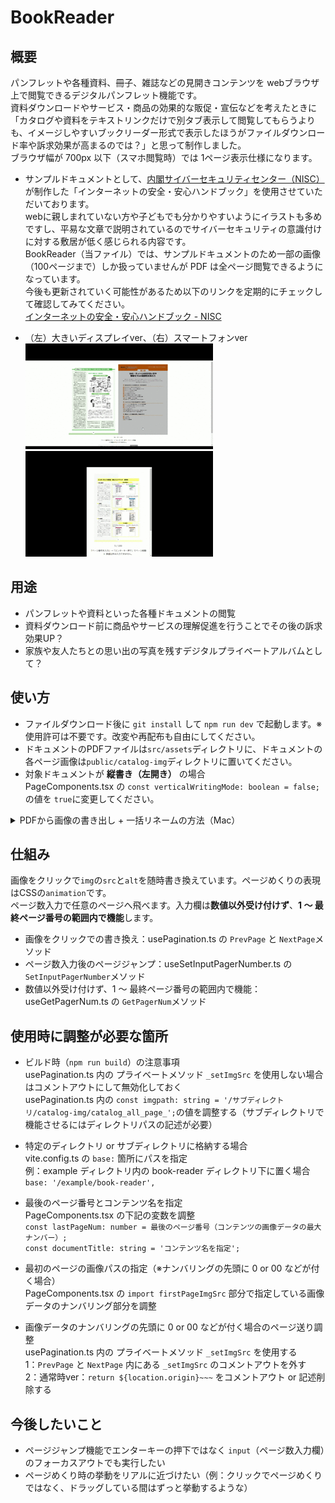 # BookReader

## 概要
パンフレットや各種資料、冊子、雑誌などの見開きコンテンツを webブラウザ上で閲覧できるデジタルパンフレット機能です。<br />資料ダウンロードやサービス・商品の効果的な販促・宣伝などを考えたときに「カタログや資料をテキストリンクだけで別タブ表示して閲覧してもらうよりも、イメージしやすいブックリーダー形式で表示したほうがファイルダウンロード率や訴求効果が高まるのでは？」と思って制作しました。<br />ブラウザ幅が 700px 以下（スマホ閲覧時）では 1ページ表示仕様になります。
- サンプルドキュメントとして、<a href="https://security-portal.nisc.go.jp/" target="_blank">内閣サイバーセキュリティセンター（NISC）</a>が制作した「インターネットの安全・安心ハンドブック」を使用させていただいております。<br />webに親しまれていない方や子どもでも分かりやすいようにイラストも多めですし、平易な文章で説明されているのでサイバーセキュリティの意識付けに対する敷居が低く感じられる内容です。<br />BookReader（当ファイル）では、サンプルドキュメントのため一部の画像（100ページまで）しか扱っていませんが PDF は全ページ閲覧できるようになっています。<br />今後も更新されていく可能性があるため以下のリンクを定期的にチェックして確認してみてください。<br />
<a href="https://security-portal.nisc.go.jp/guidance/handbook.html" target="_blank">インターネットの安全・安心ハンドブック - NISC</a>

- （左）大きいディスプレイver、（右）スマートフォンver <br />
![大きいディスプレイver](readmeimg/gif-001.gif "hero")
![スマートフォンver](readmeimg/gif-002.gif "hero")


## 用途
- パンフレットや資料といった各種ドキュメントの閲覧
- 資料ダウンロード前に商品やサービスの理解促進を行うことでその後の訴求効果UP？
- 家族や友人たちとの思い出の写真を残すデジタルプライベートアルバムとして？

## 使い方
- ファイルダウンロード後に `git install` して `npm run dev` で起動します。※ 使用許可は不要です。改変や再配布も自由にしてください。
- ドキュメントのPDFファイルは`src/assets`ディレクトリに、ドキュメントの各ページ画像は`public/catalog-img`ディレクトリに置いてください。
- 対象ドキュメントが **縦書き（左開き）** の場合<br />
PageComponents.tsx の `const verticalWritingMode: boolean = false;` の値を `true`に変更してください。

<details>
<summary>PDFから画像の書き出し + 一括リネームの方法（Mac）</summary>

1：Adobe AcrobatでPDFから画像の書き出し方法
![Adobe AcrobatでPDFから画像の書き出し](readmeimg/0001-min.png "hero")

2：書き出し画像を一括リネーム（Mac）：画像を全選択して「右クリック」 - 「名称変更」 
![書き出し画像を一括リネーム（Mac）：画像を全選択して「右クリック」 - 「名称変更」](readmeimg/0002-min.png "hero")

3 - a：画像のファイルネームを任意の形へ書き換えたい場合：「フォーマット」を選択
![画像のファイルネームを任意の形へ書き換えたい場合「フォーマット」を選択](readmeimg/0003-min.png "hero")

3 - b：画像のファイルネームの一部を変更したい場合：「テキストを置き換える」を選択
![画像のファイルネームの一部を変更したい場合「テキストを置き換える」を選択](readmeimg/0004-min.png "hero")
</details>

## 仕組み
画像をクリックで`img`の`src`と`alt`を随時書き換えています。ページめくりの表現はCSSの`animation`です。<br />ページ数入力で任意のページへ飛べます。入力欄は**数値以外受け付けず**、**1 〜 最終ページ番号の範囲内で機能**します。
- 画像をクリックでの書き換え：usePagination.ts の `PrevPage` と `NextPage`メソッド
- ページ数入力後のページジャンプ：useSetInputPagerNumber.ts の `SetInputPagerNumber`メソッド
- 数値以外受け付けず、1 〜 最終ページ番号の範囲内で機能：useGetPagerNum.ts の `GetPagerNum`メソッド

## 使用時に調整が必要な箇所
- ビルド時（`npm run build`）の注意事項<br />
usePagination.ts 内の プライベートメソッド `_setImgSrc` を使用しない場合はコメントアウトにして無効化しておく<br />
usePagination.ts 内の `const imgpath: string = '/サブディレクトリ/catalog-img/catalog_all_page_';`の値を調整する（サブディレクトリで機能させるにはディレクトリパスの記述が必要）

- 特定のディレクトリ or サブディレクトリに格納する場合<br />
vite.config.ts の `base:` 箇所にパスを指定<br />
例：example ディレクトリ内の book-reader ディレクトリ下に置く場合<br />
`base: '/example/book-reader',`

- 最後のページ番号とコンテンツ名を指定<br />
PageComponents.tsx の下記の変数を調整<br />
`const lastPageNum: number = 最後のページ番号（コンテンツの画像データの最大ナンバー）;`<br />
`const documentTitle: string = 'コンテンツ名を指定';`

- 最初のページの画像パスの指定（※ナンバリングの先頭に 0 or 00 などが付く場合）<br />
PageComponents.tsx の `import firstPageImgSrc` 部分で指定している画像データのナンバリング部分を調整

- 画像データのナンバリングの先頭に 0 or 00 などが付く場合のページ送り調整<br />
usePagination.ts 内の プライベートメソッド `_setImgSrc` を使用する<br />
1：`PrevPage` と `NextPage` 内にある `_setImgSrc` のコメントアウトを外す<br />
2：通常時ver：`return ${location.origin}~~~` をコメントアウト or 記述削除する

## 今後したいこと
- ページジャンプ機能でエンターキーの押下ではなく `input`（ページ数入力欄）のフォーカスアウトでも実行したい
- ページめくり時の挙動をリアルに近づけたい（例：クリックでページめくりではなく、ドラッグしている間はずっと挙動するような）